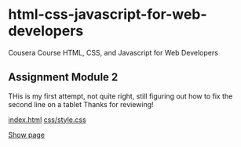 # html-css-javascript-for-web-developers
Cousera Course HTML, CSS, and Javascript for Web Developers

## Assignment Module 2

THis is my first attempt, not quite right, still figuring out how to fix the second line on a tablet
Thanks for reviewing!

[index.html](module2-solution/index.html)
[css/style.css](module2-solution/css/style.css)

<a href="module2-solution/index.html" target="_blank">Show page</a>